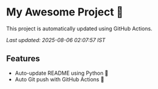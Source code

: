 # My Awesome Project 🚀

This project is automatically updated using GitHub Actions.

_Last updated: 2025-08-06 02:07:57 IST_

## Features
- Auto-update README using Python 🐍
- Auto Git push with GitHub Actions 🤖
